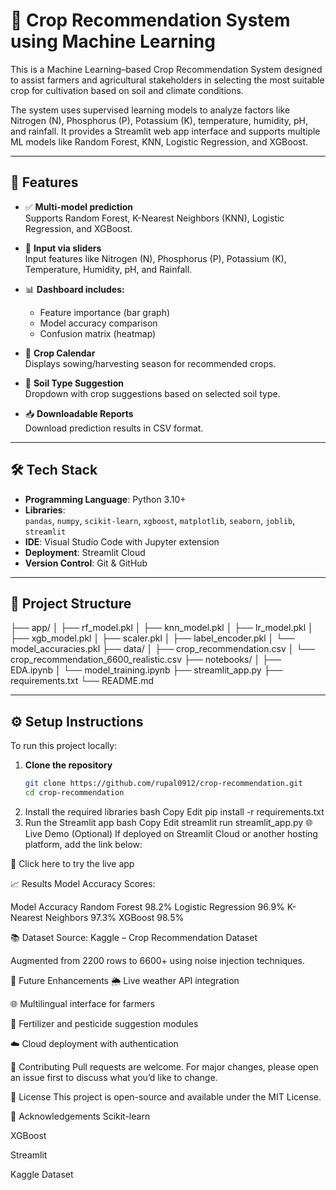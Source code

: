 # 🌾 Crop Recommendation System using Machine Learning

This is a Machine Learning–based Crop Recommendation System designed to assist farmers and agricultural stakeholders in selecting the most suitable crop for cultivation based on soil and climate conditions.

The system uses supervised learning models to analyze factors like Nitrogen (N), Phosphorus (P), Potassium (K), temperature, humidity, pH, and rainfall. It provides a Streamlit web app interface and supports multiple ML models like Random Forest, KNN, Logistic Regression, and XGBoost.

---

## 🚀 Features

- ✅ **Multi-model prediction**  
  Supports Random Forest, K-Nearest Neighbors (KNN), Logistic Regression, and XGBoost.

- 🔢 **Input via sliders**  
  Input features like Nitrogen (N), Phosphorus (P), Potassium (K), Temperature, Humidity, pH, and Rainfall.

- 📊 **Dashboard includes:**
  - Feature importance (bar graph)
  - Model accuracy comparison
  - Confusion matrix (heatmap)

- 📅 **Crop Calendar**  
  Displays sowing/harvesting season for recommended crops.

- 🧪 **Soil Type Suggestion**  
  Dropdown with crop suggestions based on selected soil type.

- 📥 **Downloadable Reports**  
  Download prediction results in CSV format.

---

## 🛠️ Tech Stack

- **Programming Language**: Python 3.10+
- **Libraries**:  
  `pandas`, `numpy`, `scikit-learn`, `xgboost`, `matplotlib`, `seaborn`, `joblib`, `streamlit`
- **IDE**: Visual Studio Code with Jupyter extension
- **Deployment**: Streamlit Cloud
- **Version Control**: Git & GitHub

---

## 📁 Project Structure

├── app/
│ ├── rf_model.pkl
│ ├── knn_model.pkl
│ ├── lr_model.pkl
│ ├── xgb_model.pkl
│ ├── scaler.pkl
│ ├── label_encoder.pkl
│ └── model_accuracies.pkl
├── data/
│ ├── crop_recommendation.csv
│ └── crop_recommendation_6600_realistic.csv
├── notebooks/
│ ├── EDA.ipynb
│ └── model_training.ipynb
├── streamlit_app.py
├── requirements.txt
└── README.md


---

## ⚙️ Setup Instructions

To run this project locally:

1. **Clone the repository**
   ```bash
   git clone https://github.com/rupal0912/crop-recommendation.git
   cd crop-recommendation
2. Install the required libraries
bash
Copy
Edit
pip install -r requirements.txt
3. Run the Streamlit app
bash
Copy
Edit
streamlit run streamlit_app.py
🌐 Live Demo (Optional)
If deployed on Streamlit Cloud or another hosting platform, add the link below:

🔗 Click here to try the live app

📈 Results
Model Accuracy Scores:

Model	Accuracy
Random Forest	98.2%
Logistic Regression	96.9%
K-Nearest Neighbors	97.3%
XGBoost	98.5%

📚 Dataset
Source: Kaggle – Crop Recommendation Dataset

Augmented from 2200 rows to 6600+ using noise injection techniques.

📌 Future Enhancements
🌦️ Live weather API integration

🌐 Multilingual interface for farmers

🧪 Fertilizer and pesticide suggestion modules

☁️ Cloud deployment with authentication

🤝 Contributing
Pull requests are welcome. For major changes, please open an issue first to discuss what you’d like to change.

📄 License
This project is open-source and available under the MIT License.

🙌 Acknowledgements
Scikit-learn

XGBoost

Streamlit

Kaggle Dataset


